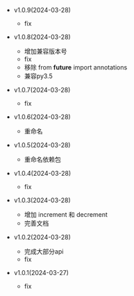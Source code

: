 - v1.0.9(2024-03-28)
    - fix

- v1.0.8(2024-03-28)
    - 增加兼容版本号
    - fix
    - 移除 from __future__ import annotations
    - 兼容py3.5

- v1.0.7(2024-03-28)
    - fix

- v1.0.6(2024-03-28)
    - 重命名

- v1.0.5(2024-03-28)
    - 重命名依赖包

- v1.0.4(2024-03-28)
    - fix

- v1.0.3(2024-03-28)
    - 增加 increment 和 decrement
    - 完善文档

- v1.0.2(2024-03-28)
    - 完成大部分api
    - fix

- v1.0.1(2024-03-27)
    - fix

